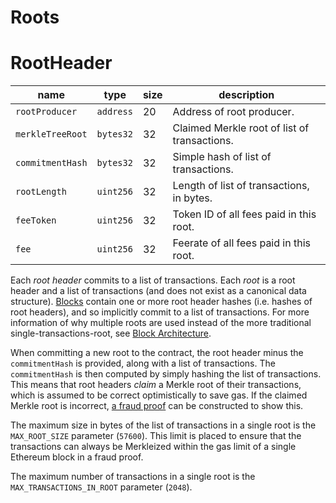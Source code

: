 Roots
===

# RootHeader

| name             | type      | size | description                                  |
| ---------------- | --------- | ---- | -------------------------------------------- |
| `rootProducer`   | `address` | 20   | Address of root producer.                    |
| `merkleTreeRoot` | `bytes32` | 32   | Claimed Merkle root of list of transactions. |
| `commitmentHash` | `bytes32` | 32   | Simple hash of list of transactions.         |
| `rootLength`     | `uint256` | 32   | Length of list of transactions, in bytes.    |
| `feeToken`       | `uint256` | 32   | Token ID of all fees paid in this root.      |
| `fee`            | `uint256` | 32   | Feerate of all fees paid in this root.       |

Each _root header_ commits to a list of transactions. Each _root_ is a root header and a list of transactions (and does not exist as a canonical data structure).  [Blocks](./Blocks.md) contain one or more root header hashes (i.e. hashes of root headers), and so implicitly commit to a list of transactions. For more information of why multiple roots are used instead of the more traditional single-transactions-root, see [Block Architecture](../0.%20Fundamentals/3.%20Block%20Architecture.md).

When committing a new root to the contract, the root header minus the `commitmentHash` is provided, along with a list of transactions. The `commitmentHash` is then computed by simply hashing the list of transactions. This means that root headers _claim_ a Merkle root of their transactions, which is assumed to be correct optimistically to save gas. If the claimed Merkle root is incorrect, [a fraud proof](../3.%20Provers/Malformed%20Block.md) can be constructed to show this.

The maximum size in bytes of the list of transactions in a single root is the `MAX_ROOT_SIZE` parameter (`57600`). This limit is placed to ensure that the transactions can always be Merkleized within the gas limit of a single Ethereum block in a fraud proof.

The maximum number of transactions in a single root is the `MAX_TRANSACTIONS_IN_ROOT` parameter (`2048`).
